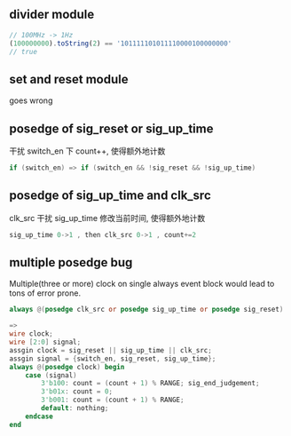 ## divider module

```js
// 100MHz -> 1Hz
(100000000).toString(2) == '101111101011110000100000000'
// true
```

## set and reset module

goes wrong

## posedge of sig_reset or sig_up_time

干扰 switch_en 下 count++, 使得额外地计数

```verilog
if (switch_en) => if (switch_en && !sig_reset && !sig_up_time)
```

## posedge of sig_up_time and clk_src

clk_src 干扰 sig_up_time 修改当前时间, 使得额外地计数

```verilog
sig_up_time 0->1 , then clk_src 0->1 , count+=2
```

## multiple posedge bug

Multiple(three or more) clock on single always event block would lead to tons of error prone.

```verilog
always @(posedge clk_src or posedge sig_up_time or posedge sig_reset)

=>
wire clock;
wire [2:0] signal;
assgin clock = sig_reset || sig_up_time || clk_src;
assgin signal = {switch_en, sig_reset, sig_up_time};
always @(posedge clock) begin
    case (signal)
        3'b100: count = (count + 1) % RANGE; sig_end_judgement;
        3'b01x: count = 0;
        3'b001: count = (count + 1) % RANGE;
        default: nothing;
    endcase
end
```

